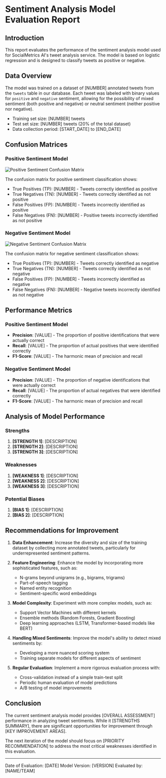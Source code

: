 # Sentiment Analysis Model Evaluation Report

## Introduction

This report evaluates the performance of the sentiment analysis model used for SocialMetrics AI's tweet analysis service. The model is based on logistic regression and is designed to classify tweets as positive or negative.

## Data Overview

The model was trained on a dataset of [NUMBER] annotated tweets from the `tweets` table in our database. Each tweet was labeled with binary values for `positive` and `negative` sentiment, allowing for the possibility of mixed sentiment (both positive and negative) or neutral sentiment (neither positive nor negative).

- Training set size: [NUMBER] tweets
- Test set size: [NUMBER] tweets (20% of the total dataset)
- Data collection period: [START_DATE] to [END_DATE]

## Confusion Matrices

### Positive Sentiment Model

![Positive Sentiment Confusion Matrix](../data/confusion_matrix_positive.png)

The confusion matrix for positive sentiment classification shows:

- True Positives (TP): [NUMBER] - Tweets correctly identified as positive
- True Negatives (TN): [NUMBER] - Tweets correctly identified as not positive
- False Positives (FP): [NUMBER] - Tweets incorrectly identified as positive
- False Negatives (FN): [NUMBER] - Positive tweets incorrectly identified as not positive

### Negative Sentiment Model

![Negative Sentiment Confusion Matrix](../data/confusion_matrix_negative.png)

The confusion matrix for negative sentiment classification shows:

- True Positives (TP): [NUMBER] - Tweets correctly identified as negative
- True Negatives (TN): [NUMBER] - Tweets correctly identified as not negative
- False Positives (FP): [NUMBER] - Tweets incorrectly identified as negative
- False Negatives (FN): [NUMBER] - Negative tweets incorrectly identified as not negative

## Performance Metrics

### Positive Sentiment Model

- **Precision**: [VALUE] - The proportion of positive identifications that were actually correct
- **Recall**: [VALUE] - The proportion of actual positives that were identified correctly
- **F1-Score**: [VALUE] - The harmonic mean of precision and recall

### Negative Sentiment Model

- **Precision**: [VALUE] - The proportion of negative identifications that were actually correct
- **Recall**: [VALUE] - The proportion of actual negatives that were identified correctly
- **F1-Score**: [VALUE] - The harmonic mean of precision and recall

## Analysis of Model Performance

### Strengths

1. **[STRENGTH 1]**: [DESCRIPTION]
2. **[STRENGTH 2]**: [DESCRIPTION]
3. **[STRENGTH 3]**: [DESCRIPTION]

### Weaknesses

1. **[WEAKNESS 1]**: [DESCRIPTION]
2. **[WEAKNESS 2]**: [DESCRIPTION]
3. **[WEAKNESS 3]**: [DESCRIPTION]

### Potential Biases

1. **[BIAS 1]**: [DESCRIPTION]
2. **[BIAS 2]**: [DESCRIPTION]

## Recommendations for Improvement

1. **Data Enhancement**: Increase the diversity and size of the training dataset by collecting more annotated tweets, particularly for underrepresented sentiment patterns.

2. **Feature Engineering**: Enhance the model by incorporating more sophisticated features, such as:

   - N-grams beyond unigrams (e.g., bigrams, trigrams)
   - Part-of-speech tagging
   - Named entity recognition
   - Sentiment-specific word embeddings

3. **Model Complexity**: Experiment with more complex models, such as:

   - Support Vector Machines with different kernels
   - Ensemble methods (Random Forests, Gradient Boosting)
   - Deep learning approaches (LSTM, Transformer-based models like BERT)

4. **Handling Mixed Sentiments**: Improve the model's ability to detect mixed sentiments by:

   - Developing a more nuanced scoring system
   - Training separate models for different aspects of sentiment

5. **Regular Evaluation**: Implement a more rigorous evaluation process with:
   - Cross-validation instead of a simple train-test split
   - Periodic human evaluation of model predictions
   - A/B testing of model improvements

## Conclusion

The current sentiment analysis model provides [OVERALL ASSESSMENT] performance in analyzing tweet sentiments. While it [STRENGTHS SUMMARY], there are significant opportunities for improvement through [KEY IMPROVEMENT AREAS].

The next iteration of the model should focus on [PRIORITY RECOMMENDATION] to address the most critical weaknesses identified in this evaluation.

---

Date of Evaluation: [DATE]
Model Version: [VERSION]
Evaluated by: [NAME/TEAM]
